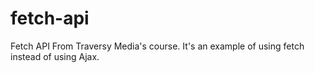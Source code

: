 # fetch-api
Fetch API 
From Traversy Media's course. It's an example of using fetch instead of using Ajax.
